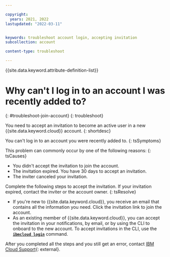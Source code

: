 ```yaml
---

copyright:
  years: 2021, 2022
lastupdated: "2022-03-11"


keywords: troubleshoot account login, accepting invitation
subcollection: account

content-type: troubleshoot

---
```


{{site.data.keyword.attribute-definition-list}}

# Why can't I log in to an account I was recently added to?
{: #troubleshoot-join-account}
{: troubleshoot}

You need to accept an invitation to become an active user in a new {{site.data.keyword.cloud}} account.
{: shortdesc}

You can't log in to an account you were recently added to.
{: tsSymptoms}

This problem can commonly occur by one of the following reasons:
{: tsCauses}

* You didn't accept the invitation to join the account.
* The invitation expired. You have 30 days to accept an invitation.
* The inviter canceled your invitation.

Complete the following steps to accept the invitation. If your invitation expired, contact the inviter or the account owner. 
{: tsResolve}

* If you're new to {{site.data.keyword.cloud}}, you receive an email that contains all the information you need. Click the invitation link to join the account.
* As an existing member of {{site.data.keyword.cloud}}, you can accept the invitation in your notifications, by email, or by using the CLI to onboard to the new account. To accept invitations in the CLI, use the [**`ibmcloud login`**](/docs/cli?topic=cli-ibmcloud_cli#accept-invitation-to-join-a-new-account-) command.

After you completed all the steps and you still get an error, contact [IBM Cloud Support](/unifiedsupport/supportcenter){: external}.
